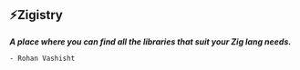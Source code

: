 ## ⚡️Zigistry

**_A place where you can find all the libraries that suit your Zig lang needs._**

  `- Rohan Vashisht`

